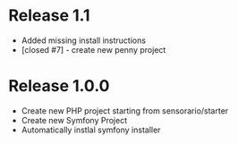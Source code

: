 # Release 1.1

 * Added missing install instructions
 * [closed #7] - create new penny project

# Release 1.0.0

 * Create new PHP project starting from sensorario/starter
 * Create new Symfony Project
 * Automatically instlal symfony installer
